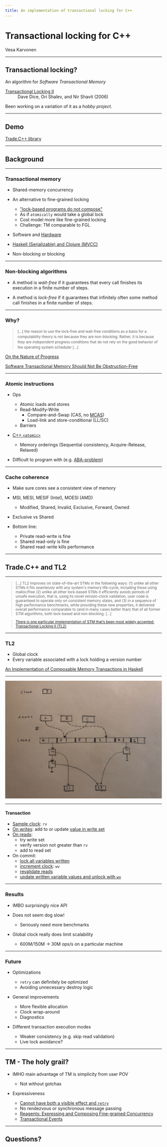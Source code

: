```yaml
---
title: An implementation of transactional locking for C++
---
```


# Transactional locking for C++

Vesa Karvonen

---

## Transactional locking?

An algorithm for _Software Transactional Memory_

<!-- .element: class="fragment" -->

<dl class="fragment">
<dt><a href="https://perso.telecom-paristech.fr/kuznetso/INF346/papers/tl2.pdf">Transactional Locking II</a></dt>
<dd>Dave Dice, Ori Shalev, and Nir Shavit (2006)</dd>
</dl>

Been working on a variation of it as a _hobby project_.

<!-- .element: class="fragment" -->

---

## Demo

[Trade.C++ library](https://github.com/per-framework/trade.cpp)

---

## Background

---

### Transactional memory

- Shared-memory concurrency

- An alternative to fine-grained locking

  - ["lock-based programs do not compose"](https://www.microsoft.com/en-us/research/wp-content/uploads/2005/01/2005-ppopp-composable.pdf)
  - As if `atomically` would take a global lock
  - Cost model more like fine-grained locking
  - Challenge: TM comparable to FGL

- Software and
  [Hardware](http://www.informit.com/articles/article.aspx?p=2142912)

- [Haskell (Serializable) and Clojure (MVCC)](https://mattias.niklewski.com/2014/04/stm.html)

- Non-blocking or blocking

---

### Non-blocking algorithms

- A method is _wait-free_ if it guarantees that every call finishes its
  execution in a finite number of steps.

- A method is _lock-free_ if it guarantees that infinitely often some method
  call finishes in a finite number of steps.

---

### Why?

<small><blockquote> [...] the reason to use the lock-free and wait-free
conditions as a basis for a computability theory is not because they are
non-blocking. Rather, it is because they are _independent_ progress conditions
that do not rely on the good behavior of the operating system scheduler [...]

</blockquote></small>

[On the Nature of Progress](http://www.cs.tau.ac.il/~shanir/progress.pdf)

<!-- .element: class="fragment" -->

[Software Transactional Memory Should Not Be Obstruction-Free](https://pdfs.semanticscholar.org/3971/9c97d068c9bca7adc737b8df764ab8da0fdf.pdf)

<!-- .element: class="fragment" -->

---

### Atomic instructions

- Ops

  - Atomic loads and stores
  - Read-Modify-Write
    - Compare-and-Swap (CAS, no
      [MCAS](https://www.cl.cam.ac.uk/research/srg/netos/papers/2002-casn.pdf))
    - Load-link and store-conditional (LL/SC)
  - Barriers

- [C++ `<atomic>`](https://en.cppreference.com/w/cpp/atomic/atomic)

  - Memory orderings (Sequential consistency, Acquire-Release, Relaxed)

- Difficult to program with (e.g.
  [ABA-problem](https://en.wikipedia.org/wiki/ABA_problem))

---

### Cache coherence

- Make sure cores see a consistent view of memory

- MSI, MESI, MESIF (Intel), MOESI (AMD)

  - Modified, Shared, Invalid, Exclusive, Forward, Owned

- Exclusive vs Shared

- Bottom line:
  - Private read-write is fine
  - Shared read-only is fine
  - Shared read-write kills performance

---

## Trade.C++ and TL2

---

<small>
<blockquote>[...] TL2 improves on state-of-the-art STMs in the following
ways: (1) unlike all other STMs it fits seamlessly with any system's memory
life-cycle, including those using malloc/free (2) unlike all other lock-based
STMs it efficiently avoids periods of unsafe execution, that is, using its novel
version-clock validation, user code is guaranteed to operate only on consistent
memory states, and (3) in a sequence of high performance benchmarks, while
providing these new properties, it delivered overall performance comparable to
(and in many cases better than) that of all former STM algorithms, both
lock-based and non-blocking. [...]</blockquote>

<blockquote class="fragment"><a href="https://bartoszmilewski.com/2010/09/11/beyond-locks-software-transactional-memory/">There is one particular implementation of STM that’s been most widely
accepted: Transactional Locking II (TL2)</a>
</blockquote>
</small>

---

### TL2

- Global clock
- Every variable associated with a lock holding a version number

[An Implementation of Composable Memory Transactions in Haskell](https://www.researchgate.net/publication/220888858_An_Implementation_of_Composable_Memory_Transactions_in_Haskell)

---

<img src="trade.jpg">

---

#### Transaction

- [Sample clock](https://github.com/per-framework/trade.cpp/blob/v1/provides/include/trade_v1/private/transaction-methods.hpp#L45):
  `rv`
- [On writes](https://github.com/per-framework/trade.cpp/blob/v1/provides/include/trade_v1/private/private-methods.hpp#L92-L106):
  add to or update
  [value in write set](https://github.com/per-framework/trade.cpp/blob/v1/provides/library/trade.cpp#L160-L300)
- [On reads](https://github.com/per-framework/trade.cpp/blob/v1/provides/include/trade_v1/private/private-methods.hpp#L46-L56):
  - try write set
  - verify version not greater than `rv`
  - add to read set
- On commit:
  - [lock all variables written](https://github.com/per-framework/trade.cpp/blob/v1/provides/library/trade.cpp#L363-L364)
  - [increment clock](https://github.com/per-framework/trade.cpp/blob/v1/provides/library/trade.cpp#L385):
    `wv`
  - [revalidate reads](https://github.com/per-framework/trade.cpp/blob/v1/provides/library/trade.cpp#L392-L406)
  - [update written variable values and unlock with `wv`](https://github.com/per-framework/trade.cpp/blob/v1/provides/library/trade.cpp#L411-L412)

---

### Results

- IMBO surprisingly nice API

- Does not seem dog slow!

  - Seriously need more benchmarks

- Global clock really does limit scalability
  - 600M/150M -> 30M ops/s on a particular machine

---

### Future

- Optimizations

  - `retry` can definitely be optimized
  - Avoiding unnecessary destroy logic

- General improvements

  - More flexible allocation
  - Clock wrap-around
  - Diagnostics

- Different transaction execution modes
  - Weaker consistency (e.g. skip read validation)
  - Live lock avoidance?

---

## TM - The holy grail?

- IMHO main advantage of TM is simplicity from user POV

  - Not without gotchas

- Expressiveness

  - [Cannot have both a visible effect and `retry`](https://www.oreilly.com/library/view/parallel-and-concurrent/9781449335939/ch10.html#sec_stm-whynot)
  - No rendezvous or synchronous message passing
  - [Reagents: Expressing and Composing Fine-grained Concurrency](http://aturon.github.io/academic/reagents.pdf)
  - [Transactional Events](http://citeseerx.ist.psu.edu/viewdoc/download?doi=10.1.1.88.8589&rep=rep1&type=pdf)

---

## Questions?
